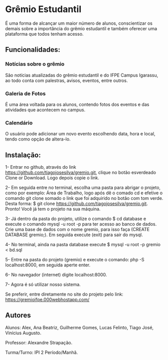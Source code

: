 # Grêmio Estudantil
É uma forma de alcançar um maior número de alunos, conscientizar os demais sobre a importância do grêmio estudantil e também oferecer uma plataforma que todos tenham acesso.

## Funcionalidades:
### Notícias sobre o grêmio 
São notícias atualizadas do grêmio estudantil e do IFPE Campus Igarassu, ao todo conta com palestras, avisos, eventos, entre outros.
### Galeria de Fotos
É uma área voltada para os alunos, contendo fotos dos eventos e das atividades que acontecem no campus.
### Calendário
O usuário pode adicionar um novo evento escolhendo data, hora e local, tendo como opção de altera-lo.
## Instalação:
1- Entrar no github, através do link https://github.com/tiagojosesilva/gremio.git, clique no botão esverdeado Clone or Download. Logo depois copie o link.

2- Em seguida entre no terminal, escolha uma pasta para abrigar o projeto, como por exemplo: Área de Trabalho, logo após dê o comado cd e efetive o comando git clone somado o link que foi adquirido no botão com tom verde. Desta forma: $ git clone https://github.com/tiagojosesilva/gremio.git. Pronto! Você já tem o projeto na sua máquina.

3- Já dentro da pasta do projeto, utilize o comando $ cd database e execute o comando mysql -u root -p para ter acesso ao banco de dados. Crie uma base de dados com o nome gremio, para isso faça (CREATE DATABASE gremio;). Em seguida execute (exit) para sair do mysql.

4- No terminal, ainda na pasta database execute $ mysql -u root -p gremio < bd.sql

5- Entre na pasta do projeto (gremio) e execute o comando: php -S localhost:8000, em seguida aperte enter.

6- No navegador (internet) digite localhost:8000.

7- Agora é só utilizar nosso sistema.

Se preferir, entre diretamente no site do projeto pelo link: https://gremioifpe.000webhostapp.com/
## Autores
Alunos: Alex, Ana Beatriz, Guilherme Gomes, Lucas Felinto, Tiago José, Vinícius Augusto.

Professor: Alexandre Strapação.

Turma/Turno: IPI 2 Período/Manhã.
